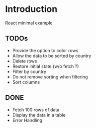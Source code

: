 # Introduction

React minimal example

## TODOs

- Provide the option to color rows
- Allow the data to be sorted by country
- Delete rows
- Restore initial state (w/o fetch ?)
- Filter by country
- Do not remove sorting when filtering
- Sort columns

## DONE

- Fetch 100 rows of data
- Display the data in a table
- Error Handling
